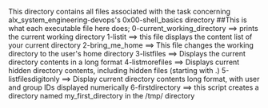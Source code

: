This directory contains all files associated with the task concerning alx_system_engineering-devops's 0x00-shell_basics directory
##This is what each executable file here does;
0-current_working_directory ==> prints the current working directory
1-listit ==> this file displays the content list of your current directory
2-bring_me_home ==> This file changes the working directory to the user's home directory
3-listfiles ==> Displays the current directory contents in a long format
4-listmorefiles ==> Displays current hidden directory contents, including hidden files (starting with .)
5-listfilesdigitonly ==> Display current directory contents long format, with user and group IDs displayed numerically
6-firstdirectory ==> this script creates a directory named my_first_directory in the /tmp/ directory 


